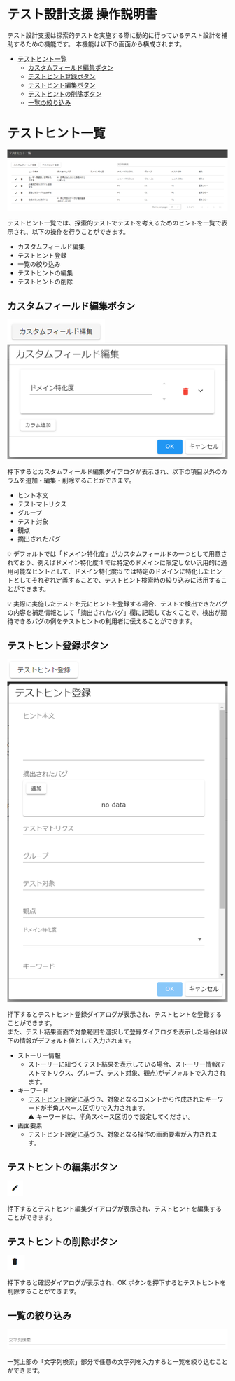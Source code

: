 # テスト設計支援 操作説明書

テスト設計支援は探索的テストを実施する際に動的に行っているテスト設計を補助するための機能です。
本機能は以下の画面から構成されます。

- [テストヒント一覧](#テストヒント一覧)
  - [カスタムフィールド編集ボタン](#カスタムフィールド編集ボタン)
  - [テストヒント登録ボタン](#テストヒント登録ボタン)
  - [テストヒント編集ボタン](#テストヒント編集ボタン)
  - [テストヒントの削除ボタン](#テストヒントの削除ボタン)
  - [一覧の絞り込み](#一覧の絞り込み)

# テストヒント一覧

<img src="./images/test-hint-list.png"/>

テストヒント一覧では、探索的テストでテストを考えるためのヒントを一覧で表示され、以下の操作を行うことができます。

- カスタムフィールド編集
- テストヒント登録
- 一覧の絞り込み
- テストヒントの編集
- テストヒントの削除

## カスタムフィールド編集ボタン

 <img src="./images/edit-custom-field-button.png"/>

<img src="./images/edit-custom-field-dialog.png"/>

押下するとカスタムフィールド編集ダイアログが表示され、以下の項目以外のカラムを追加・編集・削除することができます。

- ヒント本文
- テストマトリクス
- グループ
- テスト対象
- 観点
- 摘出されたバグ

:bulb: デフォルトでは「ドメイン特化度」がカスタムフィールドの一つとして用意されており、例えばドメイン特化度:1 では特定のドメインに限定しない汎用的に適用可能なヒントとして、ドメイン特化度:5 では特定のドメインに特化したヒントとしてそれぞれ定義することで、テストヒント検索時の絞り込みに活用することができます。

:bulb: 実際に実施したテストを元にヒントを登録する場合、テストで検出できたバグの内容を補足情報として「摘出されたバグ」欄に記載しておくことで、検出が期待できるバグの例をテストヒントの利用者に伝えることができます。

## テストヒント登録ボタン

<img src="./images/register-test-hint-button.png"/>

<img src="./images/register-test-hint-dialog.png"/>

押下するとテストヒント登録ダイアログが表示され、テストヒントを登録することができます。  
また、テスト結果画面で対象範囲を選択して登録ダイアログを表示した場合は以下の情報がデフォルト値として入力されます。

- ストーリー情報
  - ストーリーに紐づくテスト結果を表示している場合、ストーリー情報(テストマトリクス、グループ、テスト対象、観点)がデフォルトで入力されます。
- キーワード
  - [テストヒント設定](../others/manual-config.md/#テストヒント設定)に基づき、対象となるコメントから作成されたキーワードが半角スペース区切りで入力されます。  
    :warning: キーワードは、半角スペース区切りで設定してください。
- 画面要素
  - テストヒント設定に基づき、対象となる操作の画面要素が入力されます。

## テストヒントの編集ボタン

<img src="./images/edit-test-hint-button.png"/>　

押下するとテストヒント編集ダイアログが表示され、テストヒントを編集することができます。

## テストヒントの削除ボタン

<img src="./images/delete-test-hint-button.png"/>　

押下すると確認ダイアログが表示され、OK ボタンを押下するとテストヒントを削除することができます。

## 一覧の絞り込み

<img src="./images/search.png"/>

一覧上部の「文字列検索」部分で任意の文字列を入力すると一覧を絞り込むことができます。
